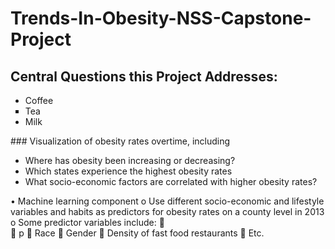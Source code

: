 # Trends-In-Obesity-NSS-Capstone-Project

## Central Questions this Project Addresses:
<ul>
  <li>Coffee</li>
  <li type="square">Tea</li>
  <li>Milk</li>
</ul>
### Visualization of obesity rates overtime, including <br>
<ul>
  <li> Where has obesity been increasing or decreasing? <br>
  <li> Which states experience the highest obesity rates <br>
  <li> What socio-economic factors are correlated with higher obesity rates? <br>
  </ul>

•	Machine learning component
  o	Use different socio-economic and lifestyle variables and habits as predictors for obesity rates on a county level in 2013
  o	Some predictor variables include:
  	  
  	  p 
  	  Race
  	  Gender 
  	  Density of fast food restaurants 
  	  Etc.
